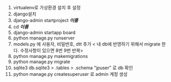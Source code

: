 1. virtualenv로 가상환경 설치 후 설정
2. django설치
3. django-admin startproject **_이름_**
4. cd **_이름_**
5. django-admin startapp board
6. python manage.py runserver
7. models.py 에 사용자, 비밀번호, dtt 추가
   < 내 db에 반영하기 위해서 migrate 한다. 수정사항이 있으면 8번 9번 반복>
8. python manage.py makemigrations
9. python manage.py migrate
10. sqlite3 db.sqlite3 > .tables > .schema "jpuser" 로 db 확인
11. python manage.py createsuperuser 로 admin 계정 생성
